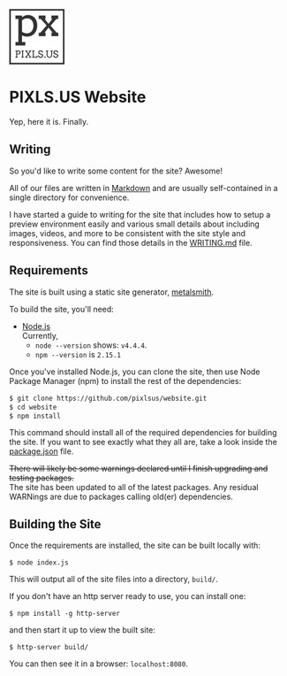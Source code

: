 <img src='/src/images/pixls.us-logo-250px.png' width='100'>

PIXLS.US Website
================

Yep, here it is.  Finally.


Writing
-------
So you'd like to write some content for the site?  Awesome!

All of our files are written in [Markdown][] and are usually self-contained in a single directory for convenience.

I have started a guide to writing for the site that includes how to setup a preview environment easily and various small details about including images, videos, and more to be consistent with the site style and responsiveness.  You can find those details in the [WRITING.md][] file.

[Markdown]: https://daringfireball.net/projects/markdown/basics
[WRITING.md]: ./WRITING.md



Requirements
------------
The site is built using a static site generator, [metalsmith][].

To build the site, you'll need:

* [Node.js][]  
    Currently,
    * `node --version` shows: `v4.4.4`.
    * `npm --version` is `2.15.1`  

Once you've installed Node.js, you can clone the site, then use Node Package Manager (npm)
to install the rest of the dependencies:

    $ git clone https://github.com/pixlsus/website.git
    $ cd website
    $ npm install

This command should install all of the required dependencies for building the site.
If you want to see exactly what they all are, take a look inside the [package.json][] file.


<del>There will likely be some warnings declared until I finish upgrading and testing packages.</del>  
The site has been updated to all of the latest packages.  Any residual WARNings are due to packages calling old(er) dependencies.




Building the Site
-----------------
Once the requirements are installed, the site can be built locally with:

    $ node index.js

This will output all of the site files into a directory, `build/`.

If you don't have an http server ready to use, you can install one:

    $ npm install -g http-server

and then start it up to view the built site:

    $ http-server build/

You can then see it in a browser: `localhost:8080`.


[metalsmith]: http://www.metalsmith.io
[Node.js]: https://nodejs.org
[package.json]: https://github.com/pixlsus/website/blob/master/package.json
